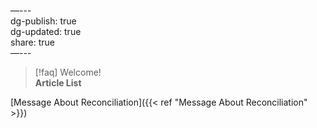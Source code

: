   
—---  
dg-publish: true  
dg-updated: true  
share: true  
—---  
  
  
> [!faq] Welcome!  
> **Article List**  
  
[Message About Reconciliation]({{< ref "Message About Reconciliation" >}})